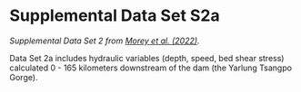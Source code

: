 # Supplemental Data Set S2a
*Supplemental Data Set 2 from [Morey et al. (2022)](https://agupubs.onlinelibrary.wiley.com/doi/10.1029/2021JF006498).*
<p> Data Set 2a includes hydraulic variables (depth, speed, bed shear stress) calculated 0 - 165 kilometers downstream of the dam (the Yarlung Tsangpo Gorge).</p>
